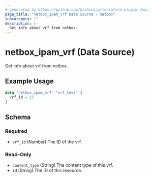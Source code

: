 ```yaml
---
# generated by https://github.com/hashicorp/terraform-plugin-docs
page_title: "netbox_ipam_vrf Data Source - netbox"
subcategory: ""
description: |-
  Get info about vrf from netbox.
---
```


# netbox_ipam_vrf (Data Source)

Get info about vrf from netbox.

## Example Usage

```terraform
data "netbox_ipam_vrf" "vrf_test" {
  vrf_id = 15
}
```

<!-- schema generated by tfplugindocs -->
## Schema

### Required

- `vrf_id` (Number) The ID of the vrf.

### Read-Only

- `content_type` (String) The content type of this vrf.
- `id` (String) The ID of this resource.
